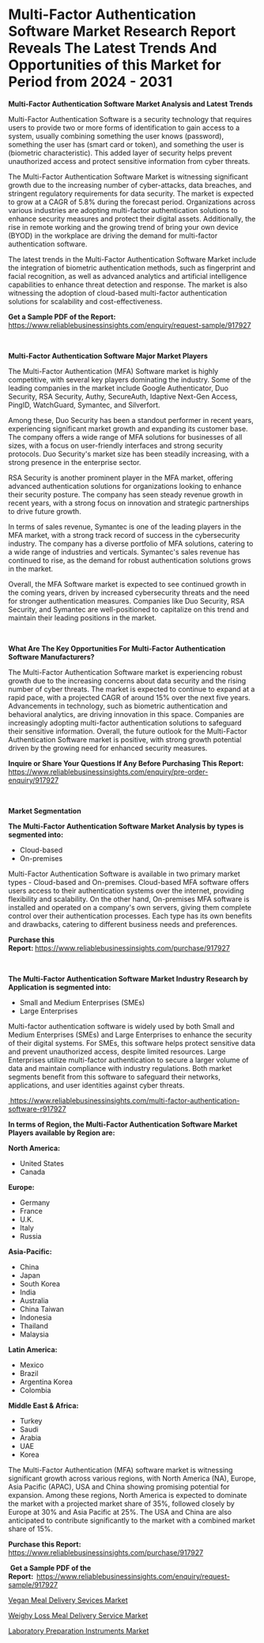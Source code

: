 <p><h1>Multi-Factor Authentication Software Market Research Report Reveals The Latest Trends And Opportunities of this Market for Period from 2024 - 2031</h1></p><p><strong>Multi-Factor Authentication Software Market Analysis and Latest Trends</strong></p>
<p><p>Multi-Factor Authentication Software is a security technology that requires users to provide two or more forms of identification to gain access to a system, usually combining something the user knows (password), something the user has (smart card or token), and something the user is (biometric characteristic). This added layer of security helps prevent unauthorized access and protect sensitive information from cyber threats.</p><p>The Multi-Factor Authentication Software Market is witnessing significant growth due to the increasing number of cyber-attacks, data breaches, and stringent regulatory requirements for data security. The market is expected to grow at a CAGR of 5.8% during the forecast period. Organizations across various industries are adopting multi-factor authentication solutions to enhance security measures and protect their digital assets. Additionally, the rise in remote working and the growing trend of bring your own device (BYOD) in the workplace are driving the demand for multi-factor authentication software.</p><p>The latest trends in the Multi-Factor Authentication Software Market include the integration of biometric authentication methods, such as fingerprint and facial recognition, as well as advanced analytics and artificial intelligence capabilities to enhance threat detection and response. The market is also witnessing the adoption of cloud-based multi-factor authentication solutions for scalability and cost-effectiveness.</p></p>
<p><strong>Get a Sample PDF of the Report:&nbsp;</strong> <a href="https://www.reliablebusinessinsights.com/enquiry/request-sample/917927">https://www.reliablebusinessinsights.com/enquiry/request-sample/917927</a></p>
<p>&nbsp;</p>
<p><strong>Multi-Factor Authentication Software Major Market Players</strong></p>
<p><p>The Multi-Factor Authentication (MFA) Software market is highly competitive, with several key players dominating the industry. Some of the leading companies in the market include Google Authenticator, Duo Security, RSA Security, Authy, SecureAuth, Idaptive Next-Gen Access, PingID, WatchGuard, Symantec, and Silverfort.</p><p>Among these, Duo Security has been a standout performer in recent years, experiencing significant market growth and expanding its customer base. The company offers a wide range of MFA solutions for businesses of all sizes, with a focus on user-friendly interfaces and strong security protocols. Duo Security's market size has been steadily increasing, with a strong presence in the enterprise sector.</p><p>RSA Security is another prominent player in the MFA market, offering advanced authentication solutions for organizations looking to enhance their security posture. The company has seen steady revenue growth in recent years, with a strong focus on innovation and strategic partnerships to drive future growth.</p><p>In terms of sales revenue, Symantec is one of the leading players in the MFA market, with a strong track record of success in the cybersecurity industry. The company has a diverse portfolio of MFA solutions, catering to a wide range of industries and verticals. Symantec's sales revenue has continued to rise, as the demand for robust authentication solutions grows in the market.</p><p>Overall, the MFA Software market is expected to see continued growth in the coming years, driven by increased cybersecurity threats and the need for stronger authentication measures. Companies like Duo Security, RSA Security, and Symantec are well-positioned to capitalize on this trend and maintain their leading positions in the market.</p></p>
<p>&nbsp;</p>
<p><strong>What Are The Key Opportunities For Multi-Factor Authentication Software Manufacturers?</strong></p>
<p><p>The Multi-Factor Authentication Software market is experiencing robust growth due to the increasing concerns about data security and the rising number of cyber threats. The market is expected to continue to expand at a rapid pace, with a projected CAGR of around 15% over the next five years. Advancements in technology, such as biometric authentication and behavioral analytics, are driving innovation in this space. Companies are increasingly adopting multi-factor authentication solutions to safeguard their sensitive information. Overall, the future outlook for the Multi-Factor Authentication Software market is positive, with strong growth potential driven by the growing need for enhanced security measures.</p></p>
<p><strong>Inquire or Share Your Questions If Any Before Purchasing This Report:</strong> <a href="https://www.reliablebusinessinsights.com/enquiry/pre-order-enquiry/917927">https://www.reliablebusinessinsights.com/enquiry/pre-order-enquiry/917927</a></p>
<p>&nbsp;</p>
<p><strong>Market Segmentation</strong></p>
<p><strong>The Multi-Factor Authentication Software Market Analysis by types is segmented into:</strong></p>
<p><ul><li>Cloud-based</li><li>On-premises</li></ul></p>
<p><p>Multi-Factor Authentication Software is available in two primary market types - Cloud-based and On-premises. Cloud-based MFA software offers users access to their authentication systems over the internet, providing flexibility and scalability. On the other hand, On-premises MFA software is installed and operated on a company's own servers, giving them complete control over their authentication processes. Each type has its own benefits and drawbacks, catering to different business needs and preferences.</p></p>
<p><strong>Purchase this Report:&nbsp;</strong><a href="https://www.reliablebusinessinsights.com/purchase/917927">https://www.reliablebusinessinsights.com/purchase/917927</a></p>
<p>&nbsp;</p>
<p><strong>The Multi-Factor Authentication Software Market Industry Research by Application is segmented into:</strong></p>
<p><ul><li>Small and Medium Enterprises (SMEs)</li><li>Large Enterprises</li></ul></p>
<p><p>Multi-factor authentication software is widely used by both Small and Medium Enterprises (SMEs) and Large Enterprises to enhance the security of their digital systems. For SMEs, this software helps protect sensitive data and prevent unauthorized access, despite limited resources. Large Enterprises utilize multi-factor authentication to secure a larger volume of data and maintain compliance with industry regulations. Both market segments benefit from this software to safeguard their networks, applications, and user identities against cyber threats.</p></p>
<p><a href="https://www.reliablebusinessinsights.com/multi-factor-authentication-software-r917927">&nbsp;https://www.reliablebusinessinsights.com/multi-factor-authentication-software-r917927</a></p>
<p><strong>In terms of Region, the Multi-Factor Authentication Software Market Players available by Region are:</strong></p>
<p>
    <p> <strong> North America: </strong>
        <ul>
            <li>United States</li>
            <li>Canada</li>
        </ul>
        </p> 
    <p> <strong> Europe: </strong>
        <ul>
            <li>Germany</li>
            <li>France</li>
            <li>U.K.</li>
            <li>Italy</li>
            <li>Russia</li>
        </ul>
        </p> 
    <p> <strong> Asia-Pacific: </strong>
        <ul>
            <li>China</li>
            <li>Japan</li>
            <li>South Korea</li>
            <li>India</li>
            <li>Australia</li>
            <li>China Taiwan</li>
            <li>Indonesia</li>
            <li>Thailand</li>
            <li>Malaysia</li>
        </ul>
        </p> 
    <p> <strong> Latin America: </strong>
        <ul>
            <li>Mexico</li>
            <li>Brazil</li>
            <li>Argentina Korea</li>
            <li>Colombia</li>
        </ul>
        </p> 
    <p> <strong> Middle East & Africa: </strong>
        <ul>
            <li>Turkey</li>
            <li>Saudi</li>
            <li>Arabia</li>
            <li>UAE</li>
            <li>Korea</li>
        </ul>
    </p>
    </p>
<p><p>The Multi-Factor Authentication (MFA) software market is witnessing significant growth across various regions, with North America (NA), Europe, Asia Pacific (APAC), USA and China showing promising potential for expansion. Among these regions, North America is expected to dominate the market with a projected market share of 35%, followed closely by Europe at 30% and Asia Pacific at 25%. The USA and China are also anticipated to contribute significantly to the market with a combined market share of 15%.</p></p>
<p><strong>Purchase this Report: </strong><a href="https://www.reliablebusinessinsights.com/purchase/917927">https://www.reliablebusinessinsights.com/purchase/917927</a></p>
<p>&nbsp;<strong>Get a Sample PDF of the Report:&nbsp;&nbsp;</strong><a href="https://www.reliablebusinessinsights.com/enquiry/request-sample/917927">https://www.reliablebusinessinsights.com/enquiry/request-sample/917927</a></p>
<p><strong></strong></p>
<p><p><a href="https://github.com/sofayahoo2023/Market-Research-Report-List-5/blob/main/vegan-meal-delivery-sevices-market.md">Vegan Meal Delivery Sevices Market</a></p><p><a href="https://github.com/joannesouthgate/Market-Research-Report-List-4/blob/main/weighy-loss-meal-delivery-service-market.md">Weighy Loss Meal Delivery Service Market</a></p><p><a href="https://github.com/niyotibauri9/Market-Research-Report-List-1/blob/main/laboratory-preparation-instruments-market.md">Laboratory Preparation Instruments Market</a></p></p>